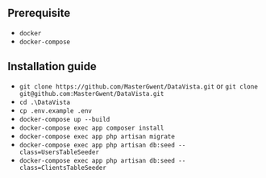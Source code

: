 ## Prerequisite
- ```docker```
- ```docker-compose```
## Installation guide
-  ```git clone https://github.com/MasterGwent/DataVista.git``` or ```git clone git@github.com:MasterGwent/DataVista.git```
-  ```cd .\DataVista```
-  ```cp .env.example .env```
-  ```docker-compose up --build```
-  ```docker-compose exec app composer install```
-  ```docker-compose exec app php artisan migrate```
-  ```docker-compose exec app php artisan db:seed --class=UsersTableSeeder```
-  ```docker-compose exec app php artisan db:seed --class=ClientsTableSeeder```
